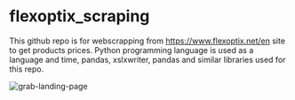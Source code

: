 # flexoptix_scraping
This github repo is for webscrapping from https://www.flexoptix.net/en site to get products prices.
Python programming language is used as a language and time, pandas, xslxwriter, pandas and similar libraries used for this repo. 

![grab-landing-page](https://github.com/venturero/flexoptix_scraping/blob/main/scrapper2.gif)
